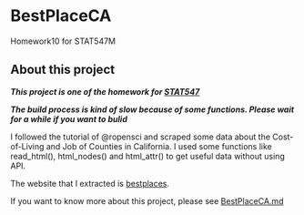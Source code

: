 # BestPlaceCA
Homework10 for STAT547M

## About this project

***This project is one of the homework for [STAT547](http://stat545.com/index.html)***

***The build process is kind of slow because of some functions. Please wait for a while if you want to bulid*** 

I followed the tutorial of @ropensci and scraped some data about the Cost-of-Living and Job of Counties in California. I used some functions like read_html(), html_nodes() and html_attr() to get useful data without using API.

The website that I extracted is [bestplaces](https://www.bestplaces.net).

If you want to know more about this project, please see [BestPlaceCA.md](https://github.com/Tangjiahui26/BestPlaceCA/blob/master/BestPlaceCA.md)